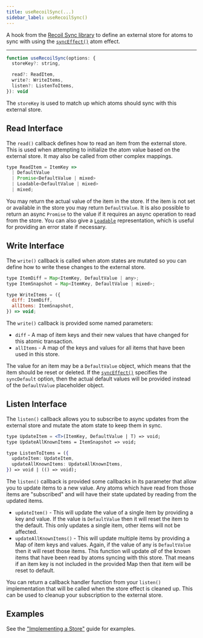 ```yaml
---
title: useRecoilSync(...)
sidebar_label: useRecoilSync()
---
```


A hook from the [Recoil Sync library](/docs/recoil-sync/introduction) to define an external store for atoms to sync with using the [`syncEffect()`](/docs/recoil-sync/api/syncEffect) atom effect.

---

```jsx
function useRecoilSync(options: {
  storeKey?: string,

  read?: ReadItem,
  write?: WriteItems,
  listen?: ListenToItems,
}): void

```

The `storeKey` is used to match up which atoms should sync with this external store.

## Read Interface

The `read()` callback defines how to read an item from the external store.  This is used when attempting to initialize the atom value based on the external store.  It may also be called from other complex mappings.

```jsx
type ReadItem = ItemKey =>
  | DefaultValue
  | Promise<DefaultValue | mixed>
  | Loadable<DefaultValue | mixed>
  | mixed;
```


You may return the actual value of the item in the store.  If the item is not set or available in the store you may return `DefaultValue`.  It is also possible to return an async `Promise` to the value if it requires an async operation to read from the store.  You can also give a [`Loadable`](/docs/api-reference/core/Loadable) representation, which is useful for providing an error state if necessary.

## Write Interface
The `write()` callback is called when atom states are mutated so you can define how to write these changes to the external store.

```jsx
type ItemDiff = Map<ItemKey, DefaultValue | any>;
type ItemSnapshot = Map<ItemKey, DefaultValue | mixed>;

type WriteItems = ({
  diff: ItemDiff,
  allItems: ItemSnapshot,
}) => void;
```

The `write()` callback is provided some named parameters:
- `diff` - A map of item keys and their new values that have changed for this atomic transaction.
- `allItems` - A map of the keys and values for all items that have been used in this store.

The value for an item may be a `DefaultValue` object, which means that the item should be reset or deleted.  If the [`syncEffect()`](/docs/recoil-sync/api/syncEffect) specifies the `syncDefault` option, then the actual default values will be provided instead of the `DefaultValue` placeholder object.

## Listen Interface
The `listen()` callback allows you to subscribe to async updates from the external store and mutate the atom state to keep them in sync.

```jsx
type UpdateItem = <T>(ItemKey, DefaultValue | T) => void;
type UpdateAllKnownItems = ItemSnapshot => void;

type ListenToItems = ({
  updateItem: UpdateItem,
  updateAllKnownItems: UpdateAllKnownItems,
}) => void | (() => void);
```

The `listen()` callback is provided some callbacks in its parameter that allow you to update items to a new value.  Any atoms which have read from those items are "subscribed" and will have their state updated by reading from the updated items.

- `updateItem()` - This will update the value of a single item by providing a key and value.  If the value is `DefaultValue` then it will reset the item to the default.  This only updates a single item, other items will not be affected.
- `updateAllKnownItems()` - This will update multiple items by providing a Map of item keys and values.  Again, if the value of any is `DefaultValue` then it will reset those items.  This function will update *all* of the known items that have been read by atoms syncing with this store.  That means if an item key is not included in the provided Map then that item will be reset to default.

You can return a callback handler function from your `listen()` implementation that will be called when the store effect is cleaned up.  This can be used to cleanup your subscription to the external store.

## Examples

See the ["Implementing a Store"](/docs/recoil-sync/implement-store) guide for examples.
